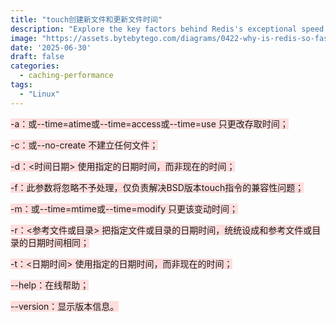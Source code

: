 ```yaml
---
title: "touch创建新文件和更新文件时间"
description: "Explore the key factors behind Redis's exceptional speed."
image: "https://assets.bytebytego.com/diagrams/0422-why-is-redis-so-fast.png"
date: '2025-06-30'
draft: false
categories:
  - caching-performance
tags:
  - "Linux"
---
```

<font style="background-color:rgb(255, 221, 221);">-a：或--time=atime或--time=access或--time=use  只更改存取时间；</font> 

<font style="background-color:rgb(255, 221, 221);">-c：或--no-create  不建立任何文件；</font>

<font style="background-color:rgb(255, 221, 221);">-d：<时间日期> 使用指定的日期时间，而非现在的时间；</font> 

<font style="background-color:rgb(255, 221, 221);">-f：此参数将忽略不予处理，仅负责解决BSD版本touch指令的兼容性问题；</font> 

<font style="background-color:rgb(255, 221, 221);">-m：或--time=mtime或--time=modify  只更该变动时间；</font> 

<font style="background-color:rgb(255, 221, 221);">-r：<参考文件或目录>  把指定文件或目录的日期时间，统统设成和参考文件或目录的日期时间相同；</font> 

<font style="background-color:rgb(255, 221, 221);">-t：<日期时间>  使用指定的日期时间，而非现在的时间；</font> 

<font style="background-color:rgb(255, 221, 221);">--help：在线帮助；</font> 

<font style="background-color:rgb(255, 221, 221);">--version：显示版本信息。</font>

